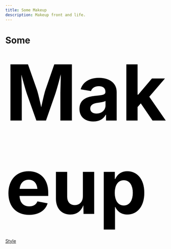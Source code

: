 ```yaml
---
title: Some Makeup
description: Makeup front and life.
---
```


# Some <span aria-label="Makeup" aria-hidden>Makeup</span>

- [Style](#)

<style>
	ul {
		list-style: none;
		padding: 0;
	}

	h1 span {
		color: black;
		display: block;
		font-size: calc(25vw);
	}
</style>

<!--
<PostList {posts} biggerTitles />

<script>
	import PostList from '/src/libs/PostList.svelte';
	export let posts;
</script>

<script context="module">
	export const load = async ({ fetch }) => {
		try {
			const response = await fetch('/index-posts-by-curry.json');
			const posts = await response.json();

			return { props: { posts } };
		} catch (error) {
			console.error(`Error in load function for /: ${error}`);
			return { props: { posts: [] }}
		}
	};
</script>
-->
